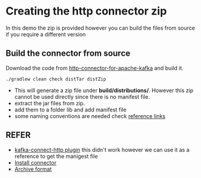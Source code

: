 # Creating the http connector zip

In this demo the zip is provided however you can build the files from source if you require a different version

## Build the connector from source 
Download the code from [http-connector-for-apache-kafka](https://github.com/Aiven-Open/http-connector-for-apache-kafka) and build it.

```
./gradlew clean check distTar distZip
```
- This will generate a zip file under **build/distributions/**. However this zip cannot be used directly since there is no manifest file. 
- extract the jar files from zip.
- add them to a folder lib and add manifest file
- some naming conventions are needed check [reference links](#refer)

## REFER
* [kafka-connect-http plugin](https://github.com/clescot/kafka-connect-http) this didn't work however we can use it as a reference to get the manigest file   
* [Install connector](https://docs.confluent.io/platform/current/connect/devguide.html#create-an-archive)  
* [Archive format](https://docs.confluent.io/platform/current/connect/confluent-hub/component-archive.html)  
